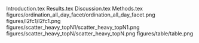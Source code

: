 Introduction.tex
Results.tex
Discussion.tex
Methods.tex
figures/ordination_all_day_facet/ordination_all_day_facet.png
figures/l2fc1/l2fc1.png
figures/scatter_heavy_topN1/scatter_heavy_topN1.png
figures/scatter_heavy_topN/scatter_heavy_topN.png
figures/table/table.png